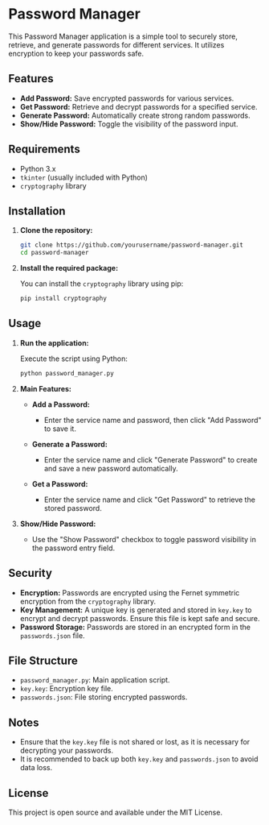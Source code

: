 # Password Manager

This Password Manager application is a simple tool to securely store, retrieve, and generate passwords for different services. It utilizes encryption to keep your passwords safe.

## Features

- **Add Password:** Save encrypted passwords for various services.
- **Get Password:** Retrieve and decrypt passwords for a specified service.
- **Generate Password:** Automatically create strong random passwords.
- **Show/Hide Password:** Toggle the visibility of the password input.

## Requirements

- Python 3.x
- `tkinter` (usually included with Python)
- `cryptography` library

## Installation

1. **Clone the repository:**

   ```bash
   git clone https://github.com/yourusername/password-manager.git
   cd password-manager
   ```

2. **Install the required package:**

   You can install the `cryptography` library using pip:

   ```bash
   pip install cryptography
   ```

## Usage

1. **Run the application:**

   Execute the script using Python:

   ```bash
   python password_manager.py
   ```

2. **Main Features:**

   - **Add a Password:**
     - Enter the service name and password, then click "Add Password" to save it.

   - **Generate a Password:**
     - Enter the service name and click "Generate Password" to create and save a new password automatically.

   - **Get a Password:**
     - Enter the service name and click "Get Password" to retrieve the stored password.

3. **Show/Hide Password:**
   - Use the "Show Password" checkbox to toggle password visibility in the password entry field.

## Security

- **Encryption:** Passwords are encrypted using the Fernet symmetric encryption from the `cryptography` library.
- **Key Management:** A unique key is generated and stored in `key.key` to encrypt and decrypt passwords. Ensure this file is kept safe and secure.
- **Password Storage:** Passwords are stored in an encrypted form in the `passwords.json` file.

## File Structure

- `password_manager.py`: Main application script.
- `key.key`: Encryption key file.
- `passwords.json`: File storing encrypted passwords.

## Notes

- Ensure that the `key.key` file is not shared or lost, as it is necessary for decrypting your passwords.
- It is recommended to back up both `key.key` and `passwords.json` to avoid data loss.

## License

This project is open source and available under the MIT License.